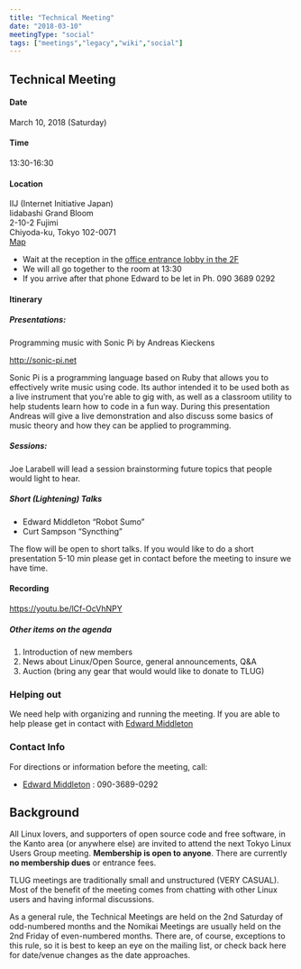 ```yaml
---
title: "Technical Meeting"
date: "2018-03-10"
meetingType: "social"
tags: ["meetings","legacy","wiki","social"]
---
```


<h2 id="technical_meeting">Technical Meeting</h2>
<h4 id="date">Date</h4>
<p>March 10, 2018 (Saturday)</p>
<h4 id="time">Time</h4>
<p>13:30-16:30</p>
<h4 id="location">Location</h4>
<p>IIJ (Internet Initiative Japan)<br />
Iidabashi Grand Bloom<br />
2-10-2 Fujimi<br />
Chiyoda-ku, Tokyo 102-0071<br />
<a href="http://www.iij.ad.jp/en/company/about/map/head-office.html">Map</a></p>
<ul>
<li>Wait at the reception in the <a href="http://iidabashi-gb.jp/floor/index.html">office entrance lobby in the 2F</a></li>
<li>We will all go together to the room at 13:30</li>
<li>If you arrive after that phone Edward to be let in Ph. 090 3689 0292</li>
</ul>
<h4 id="itinerary">Itinerary</h4>
<h5 id="presentations">Presentations:</h5>
<p>Programming music with Sonic Pi by Andreas Kieckens</p>
<p><a href="http://sonic-pi.net">http://sonic-pi.net</a></p>
<p>Sonic Pi is a programming language based on Ruby that allows you to
effectively write music using code. Its author intended it to be
used both as a live instrument that you're able to gig with, as well
as a classroom utility to help students learn how to code in a fun
way. During this presentation Andreas will give a live demonstration
and also discuss some basics of music theory and how they can be
applied to programming.</p>
<h5 id="sessions">Sessions:</h5>
<p>Joe Larabell will lead a session brainstorming future topics that
people would light to hear.</p>
<h5 id="short_lightening_talks">Short (Lightening) Talks</h5>
<ul>
<li>Edward Middleton “Robot Sumo”</li>
<li>Curt Sampson “Syncthing”</li>
</ul>
<p>The flow will be open to short talks. If you would like to do a
short presentation 5-10 min please get in contact before the meeting
to insure we have time.</p>
<h4 id="recording">Recording</h4>
<p><a href="https://youtu.be/lCf-OcVhNPY">https://youtu.be/lCf-OcVhNPY</a></p>
<h5 id="other_items_on_the_agenda">Other items on the agenda</h5>
<ol>
<li>Introduction of new members</li>
<li>News about Linux/Open Source, general announcements, Q&amp;A</li>
<li>Auction (bring any gear that would would like to donate to TLUG)</li>
</ol>
<h3 id="helping_out">Helping out</h3>
<p>We need help with organizing and running the meeting. If you are able to help please get in contact with <a href="./Edward_Middleton">Edward Middleton</a></p>
<h3 id="contact_info">Contact Info</h3>
<p>For directions or information before the meeting, call:</p>
<ul>
<li><a href="./Edward_Middleton">Edward Middleton</a> : 090-3689-0292</li>
</ul>

<h2 id="introduction">Background</h2>
<p>All Linux lovers, and supporters of open source code and free software, in the Kanto area (or anywhere else) are invited to attend the next Tokyo Linux Users Group meeting. <b>Membership is open to anyone</b>. There are currently <b>no membership dues</b> or entrance fees.</p>
<p>TLUG meetings are traditionally small and unstructured (VERY CASUAL). Most of the benefit of the meeting comes from chatting with other Linux users and having informal discussions.</p>
<p>As a general rule, the Technical Meetings are held on the 2nd Saturday of odd-numbered months and the Nomikai Meetings are usually held on the 2nd Friday of even-numbered months. There are, of course, exceptions to this rule, so it is best to keep an eye on the mailing list, or check back here for date/venue changes as the date approaches.</p>
